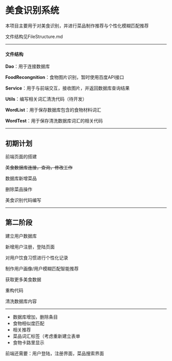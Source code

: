 # 美食识别系统
 本项目主要用于对美食识别，并进行菜品制作推荐与个性化模糊匹配推荐

文件结构见FileStructure.md

---

#### **文件结构**

**Dao**：用于连接数据库

**FoodRecongnition**：食物图片识别，暂时使用百度API接口

**Service**：用于与前端交互，接收图片，并返回数据库查询结果

**Utils**：编写相关词汇清洗代码（待开发）

**WordList**：用于保存数据库包含的食物材料词汇

**WordTest**：用于保存清洗数据库词汇的相关代码

---

## 初期计划

前端页面的搭建

~~美食数据库连接，查询，修改工作~~

数据库新增菜品

删除菜品操作

美食识别代码编写

---

## 第二阶段

建立用户数据库

新增用户注册，登陆页面

对用户饮食习惯进行个性化记录

制作用户画像/用户模糊匹配智能推荐

获取更多美食数据

重构代码

清洗数据库内容

---

+ 数据库增加，删除条目
+ 食物相似度匹配
+ 相关推荐
+ 菜品词汇标签（考虑重新建立表单
+ 食物卡路里显示



前端还需要：用户登陆，注册界面，菜品搜索界面

